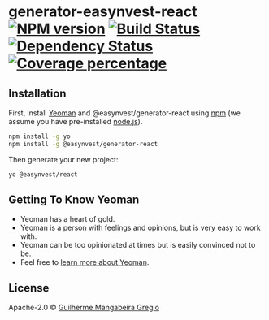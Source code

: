 # generator-easynvest-react [![NPM version][npm-image]][npm-url] [![Build Status][travis-image]][travis-url] [![Dependency Status][daviddm-image]][daviddm-url] [![Coverage percentage][coveralls-image]][coveralls-url]
> 

## Installation

First, install [Yeoman](http://yeoman.io) and @easynvest/generator-react using [npm](https://www.npmjs.com/) (we assume you have pre-installed [node.js](https://nodejs.org/)).

```bash
npm install -g yo
npm install -g @easynvest/generator-react
```

Then generate your new project:

```bash
yo @easynvest/react
```

## Getting To Know Yeoman

 * Yeoman has a heart of gold.
 * Yeoman is a person with feelings and opinions, but is very easy to work with.
 * Yeoman can be too opinionated at times but is easily convinced not to be.
 * Feel free to [learn more about Yeoman](http://yeoman.io/).

## License

Apache-2.0 © [Guilherme Mangabeira Gregio]()


[npm-image]: https://badge.fury.io/js/generator-easynvest-react.svg
[npm-url]: https://npmjs.org/package/generator-easynvest-react
[travis-image]: https://travis-ci.org/guilhermegregio/generator-easynvest-react.svg?branch=master
[travis-url]: https://travis-ci.org/guilhermegregio/generator-easynvest-react
[daviddm-image]: https://david-dm.org/guilhermegregio/generator-easynvest-react.svg?theme=shields.io
[daviddm-url]: https://david-dm.org/guilhermegregio/generator-easynvest-react
[coveralls-image]: https://coveralls.io/repos/guilhermegregio/generator-easynvest-react/badge.svg
[coveralls-url]: https://coveralls.io/r/guilhermegregio/generator-easynvest-react
